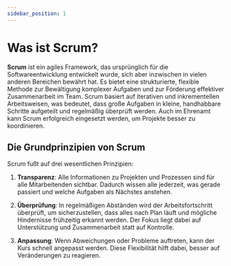```yaml
---
sidebar_position: 1
---
```


# Was ist Scrum?

**Scrum** ist ein agiles Framework, das ursprünglich für die Softwareentwicklung entwickelt wurde, sich aber inzwischen
in vielen anderen Bereichen bewährt hat. Es bietet eine strukturierte, flexible Methode zur Bewältigung komplexer
Aufgaben und zur Förderung effektiver Zusammenarbeit im Team. Scrum basiert auf iterativen und inkrementellen
Arbeitsweisen, was bedeutet, dass große Aufgaben in kleine, handhabbare Schritte aufgeteilt und regelmäßig überprüft
werden. Auch im Ehrenamt kann Scrum erfolgreich eingesetzt werden, um Projekte besser zu koordinieren.

## Die Grundprinzipien von Scrum

Scrum fußt auf drei wesentlichen Prinzipien:

1. **Transparenz**: Alle Informationen zu Projekten und Prozessen sind für alle Mitarbeitenden sichtbar. Dadurch wissen
   alle jederzeit, was gerade passiert und welche Aufgaben als Nächstes anstehen.

2. **Überprüfung**: In regelmäßigen Abständen wird der Arbeitsfortschritt überprüft, um sicherzustellen,
   dass alles nach Plan läuft und mögliche Hindernisse frühzeitig erkannt werden. Der Fokus liegt dabei auf
   Unterstützung und Zusammenarbeit statt auf Kontrolle.

3. **Anpassung**: Wenn Abweichungen oder Probleme auftreten, kann der Kurs schnell angepasst werden. Diese
   Flexibilität hilft dabei, besser auf Veränderungen zu reagieren.
